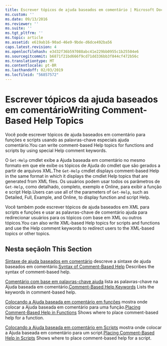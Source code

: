 ```yaml
---
title: Escrever tópicos de ajuda baseados em comentário | Microsoft Docs
ms.custom: ''
ms.date: 09/13/2016
ms.reviewer: ''
ms.suite: ''
ms.tgt_pltfrm: ''
ms.topic: article
ms.assetid: e619ab16-90ad-46e9-9bde-d6dce492ba56
caps.latest.revision: 4
ms.openlocfilehash: e3d32f36b597088abc41e229bb0955c1b25504e6
ms.sourcegitcommit: b6871f21bd666f9cd71dd336bb3f844cf472b56c
ms.translationtype: MT
ms.contentlocale: pt-BR
ms.lasthandoff: 02/03/2019
ms.locfileid: "56857572"
---
```

# <a name="writing-comment-based-help-topics"></a><span data-ttu-id="8215f-102">Escrever tópicos da ajuda baseados em comentário</span><span class="sxs-lookup"><span data-stu-id="8215f-102">Writing Comment-Based Help Topics</span></span>

<span data-ttu-id="8215f-103">Você pode escrever tópicos de ajuda baseados em comentário para funções e scripts usando as palavras-chave especiais ajuda comentário.</span><span class="sxs-lookup"><span data-stu-id="8215f-103">You can write comment-based Help topics for functions and scripts by using special Help comment keywords.</span></span>

 <span data-ttu-id="8215f-104">O `Get-Help` cmdlet exibe a Ajuda baseada em comentário no mesmo formato em que ele exibe os tópicos de Ajuda do cmdlet que são gerados a partir de arquivos XML.</span><span class="sxs-lookup"><span data-stu-id="8215f-104">The `Get-Help` cmdlet displays comment-based Help in the same format in which it displays the cmdlet Help topics that are generated from XML files.</span></span> <span data-ttu-id="8215f-105">Os usuários podem usar todos os parâmetros de `Get-Help`, como detalhado, completo, exemplo e Online, para exibir a função e script Help.</span><span class="sxs-lookup"><span data-stu-id="8215f-105">Users can use all of the parameters of `Get-Help`, such as Detailed, Full, Example, and Online, to display function and script Help.</span></span>

 <span data-ttu-id="8215f-106">Você também pode escrever tópicos de ajuda baseados em XML para scripts e funções e usar as palavras-chave de comentário ajuda para redirecionar usuários para os tópicos com base em XML ou outros tópicos.</span><span class="sxs-lookup"><span data-stu-id="8215f-106">You can also write XML-based Help topics for scripts and functions and use the Help comment keywords to redirect users to the XML-based topics or other topics.</span></span>

## <a name="in-this-section"></a><span data-ttu-id="8215f-107">Nesta seção</span><span class="sxs-lookup"><span data-stu-id="8215f-107">In This Section</span></span>

 <span data-ttu-id="8215f-108">[Sintaxe de ajuda baseados em comentário](./syntax-of-comment-based-help.md) descreve a sintaxe de ajuda baseados em comentário.</span><span class="sxs-lookup"><span data-stu-id="8215f-108">[Syntax of Comment-Based Help](./syntax-of-comment-based-help.md) Describes the syntax of comment-based help.</span></span>

 <span data-ttu-id="8215f-109">[Comentário com base em palavras-chave ajuda](./comment-based-help-keywords.md) lista as palavras-chave na Ajuda baseada em comentário.</span><span class="sxs-lookup"><span data-stu-id="8215f-109">[Comment-Based Help Keywords](./comment-based-help-keywords.md) Lists the keywords in comment-based help.</span></span>

 <span data-ttu-id="8215f-110">[Colocando a Ajuda baseada em comentário em funções](./placing-comment-based-help-in-functions.md) mostra onde colocar a Ajuda baseada em comentário para uma função.</span><span class="sxs-lookup"><span data-stu-id="8215f-110">[Placing Comment-Based Help in Functions](./placing-comment-based-help-in-functions.md) Shows where to place comment-based help for a function.</span></span>

 <span data-ttu-id="8215f-111">[Colocando a Ajuda baseada em comentário em Scripts](./placing-comment-based-help-in-scripts.md) mostra onde colocar a Ajuda baseada em comentário para um script.</span><span class="sxs-lookup"><span data-stu-id="8215f-111">[Placing Comment-Based Help in Scripts](./placing-comment-based-help-in-scripts.md) Shows where to place comment-based help for a script.</span></span>